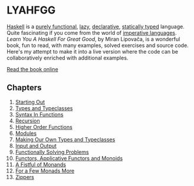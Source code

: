 # LYAHFGG
[Haskell](https://www.haskell.org) is a [purely functional](https://en.wikipedia.org/wiki/Purely_functional_programming), [lazy](https://en.wikipedia.org/wiki/Lazy_evaluation), [declarative](https://en.wikipedia.org/wiki/Declarative_programming), [statically typed](https://en.wikipedia.org/wiki/Type_system#Static_type_checking) language. Quite fascinating if you come from the world of [imperative languages](https://en.wikipedia.org/wiki/Imperative_programming).</br>
_Learn You A Haskell For Great Good_, by Miran Lipovača, is a wonderful book, fun to read, with many examples, solved exercises and source code.</br>
Here's my attempt to make it into a live version where the code can be collaboratively enriched with additional examples.

[Read the book online](http://learnyouahaskell.com/chapters)

## Chapters
1. [Starting Out](files/01_starting-out.md)
2. [Types and Typeclasses](files/02_types-and-typeclasses.md)
3. [Syntax In Functions](files/03_syntax-in-functions.md)
4. [Recursion](files/04_recursion.md)
5. [Higher Order Functions](files/05_higher-order-functions.md)
6. [Modules](files/06_modules.md)
7. [Making Our Own Types and Typeclasses](files/07_making-our-own-types-and-typeclasses.md)
8. [Input and Output](files/08_input-and-output.md)
9. [Functionally Solving Problems](files/09_functionally-solving-problems.md)
10. [Functors, Applicative Functors and Monoids](files/10_functors-applicative-functors-and-monoids.md)
11. [A Fistful of Monands](files/11_a-fistful-of-monads.md)
12. [For a Few Monads More](files/12_for-a-few-monads-more.md)
13. [Zippers](files/13_zippers.md)

